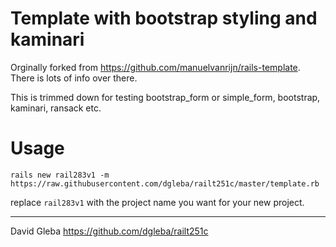 
# Template with bootstrap styling and kaminari

Orginally forked from https://github.com/manuelvanrijn/rails-template. There is lots of info over there.

This is trimmed down for testing bootstrap_form or simple_form, bootstrap, kaminari, ransack etc.


# Usage

```
rails new rail283v1 -m https://raw.githubusercontent.com/dgleba/railt251c/master/template.rb
```
  
 replace ```rail283v1``` with the project name you want for your new project.
 
---

David Gleba
https://github.com/dgleba/railt251c

